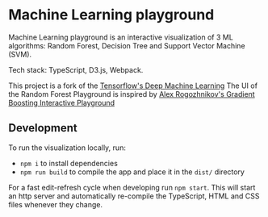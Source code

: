 # Machine Learning playground

Machine Learning playground is an interactive visualization of 3 ML algorithms:
Random Forest, Decision Tree and Support Vector Machine (SVM).

Tech stack: TypeScript, D3.js, Webpack.

This project is a fork of the [Tensorflow's Deep Machine Learning](https://playground.tensorflow.org)
The UI of the Random Forest Playground is inspired by [Alex Rogozhnikov's Gradient Boosting Interactive Playground](https://arogozhnikov.github.io/)

## Development

To run the visualization locally, run:
- `npm i` to install dependencies
- `npm run build` to compile the app and place it in the `dist/` directory

For a fast edit-refresh cycle when developing run `npm start`.
This will start an http server and automatically re-compile the TypeScript,
HTML and CSS files whenever they change.
